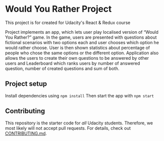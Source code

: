 # Would You Rather Project

This project is for created for Udacity's React & Redux course

Project implements an app, which lets user play localised version of “Would You Rather?” game.
In the game, users are presented with questions about fictional scenarios with two options each and user chooses which option he would rather choose. User is then shown statistics about percentage of people who chose the same options or the different option. 
Application also allows the users to create their own questions to be answered by other users and Leaderboard which ranks users by number of answered question, number of created questions and sum of both.

## Project setup
Install dependencies using
`npm install`
Then start the app with
`npm start`

## Contributing

This repository is the starter code for *all* Udacity students. Therefore, we most likely will not accept pull requests. For details, check out [CONTRIBUTING.md](https://github.com/udacity/reactnd-project-would-you-rather-starter/blob/master/CONTRIBUTING.md).
